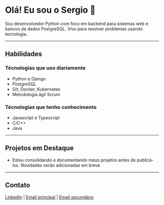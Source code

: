# Olá! Eu sou o Sergio 👋

Sou desenvolvedor Python com foco em backend para sistemas web e bancos de dados PostgreSQL. Vivo para resolver problemas usando tecnologia.

---

## Habilidades

### Técnologias que uso diariamente
- Python e Django
- PostgreSQL
- Git, Docker, Kubernetes
- Metodologia ágil Scrum

### Técnologias que tenho conhecimento

- Javascript e Typescript
- C/C++
- Java

---

## Projetos em Destaque

 - Estou consolidando e documentando meus projetos antes de publicá-los. Novidades serão adicionadas em breve

---

## Contato
[LinkedIn](www.linkedin.com/in/sergio-rohling) | [Email principal](sergio-r1@outlook.com) | [Email secundário](sergiorohling@hotmail.com)
